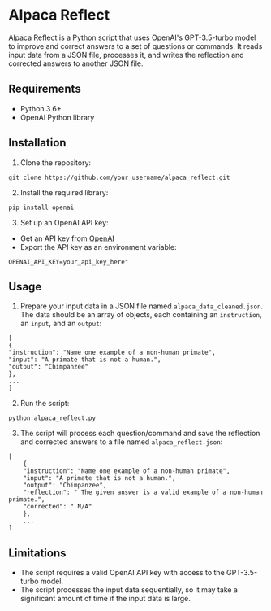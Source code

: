 # Alpaca Reflect
Alpaca Reflect is a Python script that uses OpenAI's GPT-3.5-turbo model to improve and correct answers to a set of questions or commands. It reads input data from a JSON file, processes it, and writes the reflection and corrected answers to another JSON file.
## Requirements
- Python 3.6+
- OpenAI Python library

## Installation
1. Clone the repository:


```
git clone https://github.com/your_username/alpaca_reflect.git
```
2. Install the required library:
```
pip install openai
```
3. Set up an OpenAI API key:
- Get an API key from <a href="https://beta.openai.com/signup/" target="_new">OpenAI</a>
- Export the API key as an environment variable:

```
OPENAI_API_KEY=your_api_key_here"
```

## Usage
1. Prepare your input data in a JSON file named `alpaca_data_cleaned.json`. The data should be an array of objects, each containing an `instruction`, an `input`, and an `output`:


```
[
{
"instruction": "Name one example of a non-human primate",
"input": "A primate that is not a human.",
"output": "Chimpanzee"
},
...
]
```
2. Run the script:</li></ol>
```
python alpaca_reflect.py
```
3. The script will process each question/command and save the reflection and corrected answers to a file named `alpaca_reflect.json`:</li></ol>
```
[
    {
    "instruction": "Name one example of a non-human primate",
    "input": "A primate that is not a human.",
    "output": "Chimpanzee",
    "reflection": " The given answer is a valid example of a non-human primate.",
    "corrected": " N/A"
    },
    ...
]
```
## Limitations
- The script requires a valid OpenAI API key with access to the GPT-3.5-turbo model.
- The script processes the input data sequentially, so it may take a significant amount of time if the input data is large.
